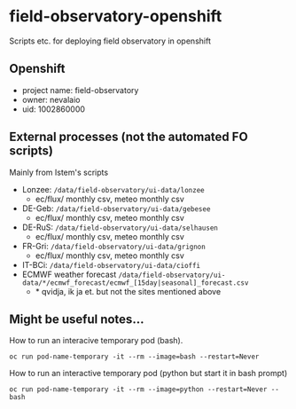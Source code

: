 # field-observatory-openshift
Scripts etc. for deploying field observatory in openshift

## Openshift 
- project name: field-observatory
- owner: nevalaio
- uid: 1002860000

## External processes (not the automated FO scripts)

Mainly from Istem's scripts
- Lonzee: `/data/field-observatory/ui-data/lonzee`
  - ec/flux/ monthly csv, meteo monthly csv
- DE-Geb: `/data/field-observatory/ui-data/gebesee`
  - ec/flux/ monthly csv, meteo monthly csv
- DE-RuS: `/data/field-observatory/ui-data/selhausen`
  - ec/flux/ monthly csv, meteo monthly csv
- FR-Gri: `/data/field-observatory/ui-data/grignon`
  - ec/flux/ monthly csv, meteo monthly csv
- IT-BCi: `/data/field-observatory/ui-data/cioffi`
- ECMWF weather forecast `/data/field-observatory/ui-data/*/ecmwf_forecast/ecmwf_[15day|seasonal]_forecast.csv`
  - \* qvidja, ik ja et. but not the sites mentioned above

## Might be useful notes...

How to run an interacive temporary pod (bash).
```
oc run pod-name-temporary -it --rm --image=bash --restart=Never
```
How to run an interactive temporary pod (python but start it in bash prompt)
```
oc run pod-name-temporary -it --rm --image=python --restart=Never -- bash 
```


